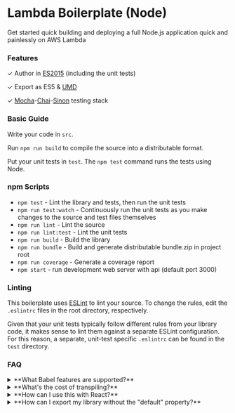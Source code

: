 # Lambda Boilerplate (Node)
Get started quick building and deploying a full Node.js application quick and painlessly on AWS Lambda

### Features

✓ Author in [ES2015](https://babeljs.io/docs/learn-es2015/) (including the unit tests)

✓ Export as ES5 & [UMD](https://github.com/umdjs/umd)

✓ [Mocha](http://mochajs.org/)-[Chai](http://chaijs.com/)-[Sinon](http://sinonjs.org/) testing stack

### Basic Guide

Write your code in `src`.

Run `npm run build` to compile the source into a distributable format.

Put your unit tests in `test`. The `npm test` command runs the tests using Node.

### npm Scripts

- `npm test` - Lint the library and tests, then run the unit tests
- `npm run test:watch` - Continuously run the unit tests as you make changes to the source
   and test files themselves
- `npm run lint` - Lint the source
- `npm run lint:test` - Lint the unit tests
- `npm run build` - Build the library
- `npm run bundle` - Build and generate distributable bundle.zip in project root
- `npm run coverage` - Generate a coverage report
- `npm start` - run development web server with api (default port 3000)

### Linting

This boilerplate uses [ESLint](http://eslint.org/) to lint your source. To
change the rules, edit the `.eslintrc` files in the root directory, respectively.

Given that your unit tests typically follow different rules from your library
code, it makes sense to lint them against a separate ESLint configuration. For
this reason, a separate, unit-test specific `.eslintrc` can be found in the
`test` directory.

### FAQ

<details>
<summary>
  **What Babel features are supported?**
</summary>

Nearly all Babel features *should* be supported by this boilerplate.

If you're using certain experimental features, like class properties, async-await,
types, or decorators, then you'll need to install [babel-eslint](https://github.com/babel/babel-eslint)
to use as the parser for ESLint.

If you're still getting an error, follow these steps:

1. Double check to make sure that you're not typoing the new syntax ;)
2. Determine what task is failing (for instance, is it ESLint?)
3. Check that project's issue tracker to see if it is a known issue
4. If it isn't, then open an issue here

Because of the fact that dependencies of this boilerplate, such as ESLint, are maintained by a team separate from Babel, there
may be a delay between when a new feature is added to Babel and when those other libraries add support for it.
</details>

<details>
<summary>
  **What's the cost of transpiling?**
</summary>

A thorough analysis of this question can be found
[here](https://github.com/samccone/The-cost-of-transpiling-es2015-in-2016).
</details>

<details>
<summary>
  **How can I use this with React?**
</summary>

Do you wish to use JSX? If the answer is no, then there is nothing that you need
to do. If the answer is yes, then you need to install the `babel-preset-react`,
and add it to your .babelrc file.

An example .babelrc file with this preset configured can be seen
[here](https://github.com/jmeas/moolah/blob/ee451a9395b3169378f1df506d3a6142201e5306/.babelrc#L5).
</details>

<details>
<summary>
  **How can I export my library without the "default" property?**
</summary>

As stated here, https://github.com/59naga/babel-plugin-add-module-exports:
> Babel@6 doesn't export default module.exports any more
So just `npm install babel-plugin-add-module-exports --save-dev` and then add it to your .babelrc file:
```
{
  "presets": [ "latest" ],
  "plugins": [
    "add-module-exports",
    "transform-es2015-modules-umd"
  ]
}
```
</details>
